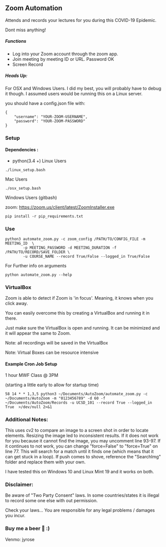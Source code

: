 ## Zoom Automation
Attends and records your lectures  for you during this COVID-19 Epidemic.

Dont miss anything!

##### Functions
* Log into your Zoom account through the zoom app.
* Join meeting by meeting ID or URL. Password OK
* Screen Record

##### Heads Up:
For OSX and Windows Users. 
I did my best, you will probably have to debug it though. I assumed users
would be running this on a Linux server.

you should have a config.json file with: 
```
{
    "username": "YOUR-ZOOM-USERNAME", 
    "password": "YOUR-ZOOM-PASSWORD"
}
```

### Setup
#### Dependencies :
* python(3.4 +) 
Linux Users 
```
./linux_setup.bash
```
Mac Users
```
./osx_setup.bash
```
Windows Users (gitbash) 

zoom: https://zoom.us/client/latest/ZoomInstaller.exe
```
pip install -r pip_requirements.txt
```

### Use
```
python3 automate_zoom.py -c zoom_config /PATH/TO/CONFIG_FILE -m MEETING_ID  \
        -p MEETING_PASSWORD -d MEETING_DURATION -f /PATH/TO/RECORD/SAVE_FOLDER \ 
        -u COURSE_NAME --record True/False --logged_in True/False
```
For Further info on arguments
```
python automate_zoom.py --help
```

### VirtualBox 
Zoom is able to detect if Zoom is 'in focus'. Meaning, it knows when you click away.
 
You can easily overcome this by creating a VirtualBox and running it in there.

Just make sure the VirtualBox is open and running. It can be minimized and it will appear the same to Zoom.

Note: all recordings will be saved in the VirtualBox

Note: Virtual Boxes can be resource intensive  

#### Example Cron Job Setup
1 hour MWF Class @ 3PM 

(starting a little early to allow for startup time) 
```
58 14 * * 1,3,5 python3 ~/Documents/AutoZoom/automate_zoom.py -c ~/Documents/AutoZoom -m "0123456789" -d 60 -f ~/Documents/AutoZoom/Records -u UCSD_101 --record True --logged_in True  >/dev/null 2>&1 
```
### Additional Notes: 
This uses cv2 to compare an image to a screen shot in order to locate elements. Resizing the image led to 
inconsistent results. If it does not work for you because it cannot find the image, you may uncomment line 93-97. 
If it continues to not work, you can change "force=False" to "force=True" on line 77. This will search for a match until 
it finds one (which means that it can get stuck in a loop). If push comes to shove, reference the "SearchImg"
folder and replace them with your own. 

I have tested this on Windows 10 and Linux Mint 19 and it works on both. 

### Disclaimer: 
Be aware of "Two Party Consent" laws. In some countries/states it is illegal to record some one else with out permission. 

Check your laws... You are responsible for any legal problems / damages you incur. 

### Buy me a beer 🍺 :)
Venmo: jyrose
